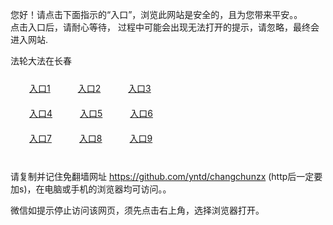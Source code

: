 您好！请点击下面指示的“入口”，浏览此网站是安全的，且为您带来平安。。 <br/>
点击入口后，请耐心等待， 过程中可能会出现无法打开的提示，请忽略，最终会进入网站. </br>

法轮大法在长春<br/>
<div style="padding:10px"><a style="margin:20px" target="_blank" href="https://dwmntquvhlzd3.cloudfront.net/2Qpsp?vhqxifs" id="ccLink1" rel="nofollow">入口1</a> <a target="_blank" style="margin:20px" href="https://dsrv4vbu28y1d.cloudfront.net/2Qpsp?gfdkmhq" id="ccLink2" rel="nofollow">入口2</a> <a style="margin:20px" target="_blank" href="https://d18g5cp2tkakm4.cloudfront.net/2Qpsp?qxthd" id="ccLink3" rel="nofollow">入口3</a></div>

<div style="padding:10px" ><a style="margin:20px" target="_blank" href="https://dwmntquvhlzd3.cloudfront.net/2Qpsp?vhqxifs" id="ccLink4" rel="nofollow">入口4</a> <a style="margin:20px" href="https://dsrv4vbu28y1d.cloudfront.net/2Qpsp?gfdkmhq" target="_blank" id="ccLink5" rel="nofollow">入口5</a> <a style="margin:20px" href="https://d18g5cp2tkakm4.cloudfront.net/2Qpsp?qxthd" target="_blank" id="ccLink6" rel="nofollow">入口6</a></div>

<div style="padding:10px"><a style="margin:20px" target="_blank" href="https://dwmntquvhlzd3.cloudfront.net/2Qpsp?vhqxifs" id="ccLink7" rel="nofollow">入口7</a> <a style="margin:20px" href="https://dsrv4vbu28y1d.cloudfront.net/2Qpsp?gfdkmhq" target="_blank" id="ccLink8" rel="nofollow">入口8</a> <a style="margin:20px" target="_blank" href="https://d18g5cp2tkakm4.cloudfront.net/2Qpsp?qxthd" id="ccLink9" rel="nofollow">入口9</a></div>

<br/>



请复制并记住免翻墙网址 https://github.com/yntd/changchunzx (http后一定要加s)，在电脑或手机的浏览器均可访问。。<br/>

微信如提示停止访问该网页，须先点击右上角，选择浏览器打开。
